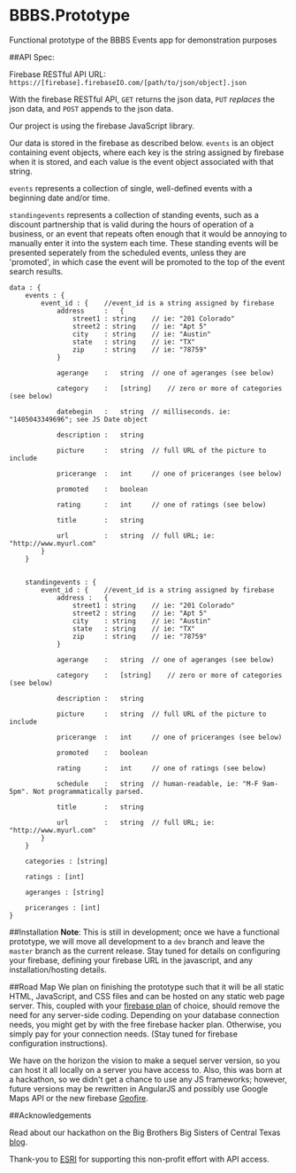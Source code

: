 BBBS.Prototype
==============

Functional prototype of the BBBS Events app for demonstration purposes


##API Spec:

Firebase RESTful API URL: `https://[firebase].firebaseIO.com/[path/to/json/object].json`

With the firebase RESTful API, `GET` returns the json data, `PUT` *replaces* the json data, and `POST` appends to the json data.

Our project is using the firebase JavaScript library. 

Our data is stored in the firebase as described below. `events` is an object containing event objects, where each key is the string assigned by firebase when it is stored, and each value is the event object associated with that string.

`events` represents a collection of single, well-defined events with a beginning date and/or time.

`standingevents` represents a collection of standing events, such as a discount partnership that is valid during the hours of operation of a business, or an event that repeats often enough that it would be annoying to manually enter it into the system each time. These standing events will be presented seperately from the scheduled events, unless they are 'promoted', in which case the event will be promoted to the top of the event search results.

```
data : {
	events : {
		event_id : {	//event_id is a string assigned by firebase
			address 	: 	{
				street1 : string 	// ie: "201 Colorado"
				street2 : string	// ie: "Apt 5"
				city 	: string	// ie: "Austin"
				state	: string	// ie: "TX"
				zip		: string	// ie: "78759"
			}

			agerange 	:	string	// one of ageranges (see below)

			category 	:	[string]	// zero or more of categories (see below)

			datebegin	:	string	// milliseconds. ie: "1405043349696"; see JS Date object

			description	:	string

			picture		:	string	// full URL of the picture to include

			pricerange	:	int		// one of priceranges (see below)

			promoted	:	boolean

			rating		:	int		// one of ratings (see below)

			title		:	string

			url 		:	string	// full URL; ie: "http://www.myurl.com"
		}
	}


	standingevents : {
		event_id : {	//event_id is a string assigned by firebase
			address : 	{
				street1 : string 	// ie: "201 Colorado"
				street2 : string	// ie: "Apt 5"
				city 	: string	// ie: "Austin"
				state	: string	// ie: "TX"
				zip		: string	// ie: "78759"
			}

			agerange 	:	string	// one of ageranges (see below)

			category 	:	[string]	// zero or more of categories (see below)

			description	:	string

			picture		:	string	// full URL of the picture to include

			pricerange	:	int		// one of priceranges (see below)

			promoted	:	boolean

			rating		:	int		// one of ratings (see below)

			schedule	:	string	// human-readable, ie: "M-F 9am-5pm". Not programmatically parsed.

			title		:	string

			url 		:	string	// full URL; ie: "http://www.myurl.com"
		}
	}

	categories : [string]

	ratings : [int]

	ageranges : [string]

	priceranges : [int]
}
```


##Installation
**Note**: This is still in development; once we have a functional prototype, we will move all development to a `dev` branch and leave the `master` branch as the current release. Stay tuned for details on configuring your firebase, defining your firebase URL in the javascript, and any installation/hosting details.

##Road Map
We plan on finishing the prototype such that it will be all static HTML, JavaScript, and CSS files and can be hosted on any static web page server. This, coupled with your [firebase plan](https://www.firebase.com/pricing.html) of choice, should remove the need for any server-side coding. Depending on your database connection needs, you might get by with the free firebase hacker plan. Otherwise, you simply pay for your connection needs. (Stay tuned for firebase configuration instructions).

We have on the horizon the vision to make a sequel server version, so you can host it all locally on a server you have access to. Also, this was born at a hackathon, so we didn't get a chance to use any JS frameworks; however, future versions may be rewritten in AngularJS and possibly use Google Maps API or the new firebase [Geofire](https://github.com/firebase/geofire/).

##Acknowledgements

Read about our hackathon on the Big Brothers Big Sisters of Central Texas [blog](http://bigmentoring.wordpress.com/2014/06/04/bbbs-hack4austin/). 

Thank-you to [ESRI](http://www.esri.com/) for supporting this non-profit effort with API access. 
